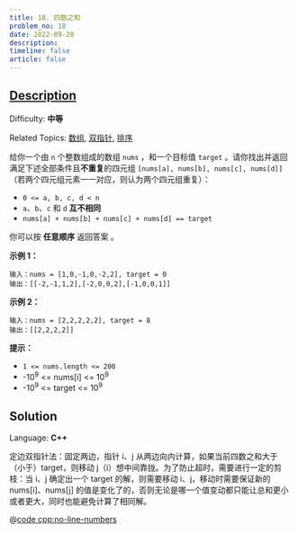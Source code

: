 ```yaml
---
title: 18. 四数之和
problem_no: 18
date: 2022-09-20
description: 
timeline: false
article: false
---
```


## [Description](https://leetcode.cn/problems/4sum/)

Difficulty: **中等**

Related Topics: [数组](https://leetcode.cn/tag/array/), [双指针](https://leetcode.cn/tag/two-pointers/), [排序](https://leetcode.cn/tag/sorting/)


给你一个由 `n` 个整数组成的数组 `nums` ，和一个目标值 `target` 。请你找出并返回满足下述全部条件且**不重复**的四元组 `[nums[a], nums[b], nums[c], nums[d]]` （若两个四元组元素一一对应，则认为两个四元组重复）：

*   `0 <= a, b, c, d < n`
*   `a`、`b`、`c` 和 `d` **互不相同**
*   `nums[a] + nums[b] + nums[c] + nums[d] == target`

你可以按 **任意顺序** 返回答案 。

**示例 1：**

```
输入：nums = [1,0,-1,0,-2,2], target = 0
输出：[[-2,-1,1,2],[-2,0,0,2],[-1,0,0,1]]
```

**示例 2：**

```
输入：nums = [2,2,2,2,2], target = 8
输出：[[2,2,2,2]]
```

**提示：**

*   `1 <= nums.length <= 200`
*   -10<sup>9</sup> <= nums[i] <= 10<sup>9</sup>
*   -10<sup>9</sup> <= target <= 10<sup>9</sup>


## Solution

Language: **C++**

定边双指针法：固定两边，指针 i、j 从两边向内计算，如果当前四数之和大于（小于）target，则移动 j（i）想中间靠拢。为了防止超时，需要进行一定的剪枝：当 i、j 确定出一个 target 的解，则需要移动 i、j，移动时需要保证新的 nums[i]、nums[j] 的值是变化了的，否则无论是哪一个值变动都只能让总和更小或者更大，同时也能避免计算了相同解。

@[code cpp:no-line-numbers](../_codes/algorithm/code/leet-code/18-main.cpp)
